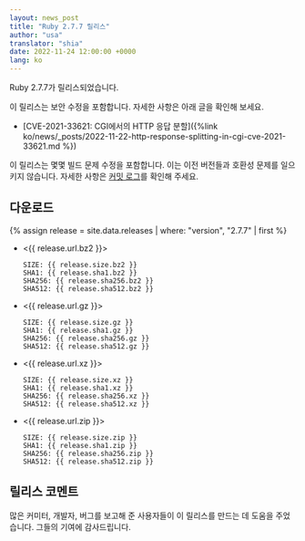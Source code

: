 ```yaml
---
layout: news_post
title: "Ruby 2.7.7 릴리스"
author: "usa"
translator: "shia"
date: 2022-11-24 12:00:00 +0000
lang: ko
---
```


Ruby 2.7.7가 릴리스되었습니다.

이 릴리스는 보안 수정을 포함합니다.
자세한 사항은 아래 글을 확인해 보세요.

* [CVE-2021-33621: CGI에서의 HTTP 응답 분할]({%link ko/news/_posts/2022-11-22-http-response-splitting-in-cgi-cve-2021-33621.md %})

이 릴리스는 몇몇 빌드 문제 수정을 포함합니다. 이는 이전 버전들과 호환성 문제를 일으키지 않습니다.
자세한 사항은 [커밋 로그](https://github.com/ruby/ruby/compare/v2_7_6...v2_7_7)를 확인해 주세요.

## 다운로드

{% assign release = site.data.releases | where: "version", "2.7.7" | first %}

* <{{ release.url.bz2 }}>

      SIZE: {{ release.size.bz2 }}
      SHA1: {{ release.sha1.bz2 }}
      SHA256: {{ release.sha256.bz2 }}
      SHA512: {{ release.sha512.bz2 }}

* <{{ release.url.gz }}>

      SIZE: {{ release.size.gz }}
      SHA1: {{ release.sha1.gz }}
      SHA256: {{ release.sha256.gz }}
      SHA512: {{ release.sha512.gz }}

* <{{ release.url.xz }}>

      SIZE: {{ release.size.xz }}
      SHA1: {{ release.sha1.xz }}
      SHA256: {{ release.sha256.xz }}
      SHA512: {{ release.sha512.xz }}

* <{{ release.url.zip }}>

      SIZE: {{ release.size.zip }}
      SHA1: {{ release.sha1.zip }}
      SHA256: {{ release.sha256.zip }}
      SHA512: {{ release.sha512.zip }}

## 릴리스 코멘트

많은 커미터, 개발자, 버그를 보고해 준 사용자들이 이 릴리스를 만드는 데 도움을 주었습니다.
그들의 기여에 감사드립니다.

